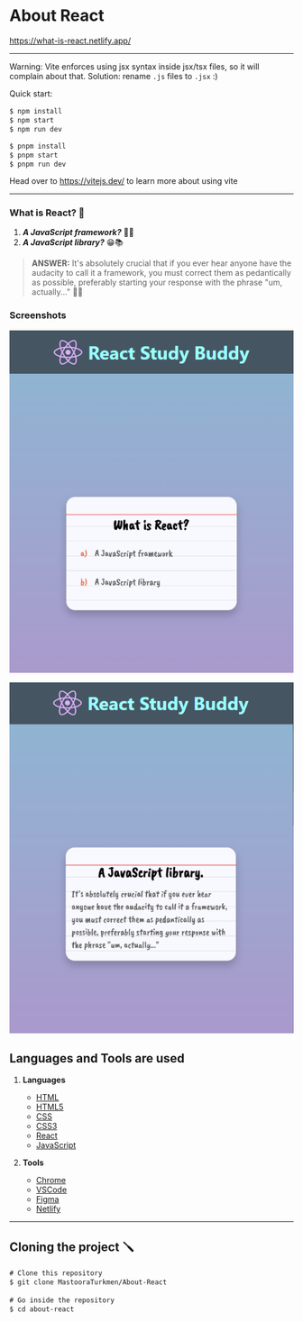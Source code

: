 # About React

https://what-is-react.netlify.app/

---

Warning: Vite enforces using jsx syntax inside jsx/tsx files, so it will complain about that. Solution: rename `.js` files to `.jsx` :)

Quick start:

```
$ npm install
$ npm start
$ npm run dev
```

```
$ pnpm install
$ pnpm start
$ pnpm run dev
```

Head over to https://vitejs.dev/ to learn more about using vite

---

### What is React? 🤔

1. **_A JavaScript framework?_** 🥱🫡
2. **_A JavaScript library?_** 😁📚

> **ANSWER:** It's absolutely crucial that if you ever hear anyone have the audacity to call it a framework,
> you must correct them as pedantically as possible, preferably starting your response with the phrase "um, actually..." 🫡😁

### Screenshots

![React Answer](./images/react-question.png)

![React Question](./images/react-answer.png)



## Languages and Tools are used

1. **Languages**
    + [HTML](https://github.com/topics/html)
    + [HTML5](https://github.com/topics/html5)
    + [CSS](https://github.com/topics/css)
    + [CSS3](https://github.com/topics/css3)
    + [React](https://github.com/topics/react)
    + [JavaScript](https://github.com/topics/javascript)

2. **Tools** 
    + [Chrome](https://github.com/topics/chrome)
    + [VSCode](https://github.com/topics/vscode)
    + [Figma](https://github.com/topics/figma)
    + [Netlify](https://github.com/topics/netlify)



------


## Cloning the project 🪛

```
# Clone this repository
$ git clone MastooraTurkmen/About-React

# Go inside the repository
$ cd about-react
```
